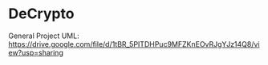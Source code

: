 # DeCrypto

General Project UML:
https://drive.google.com/file/d/1tBR_5PITDHPuc9MFZKnEOvRJgYJz14Q8/view?usp=sharing
